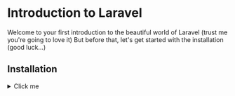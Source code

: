 # Introduction to Laravel

Welcome to your first introduction to the beautiful world of Laravel (trust me you're going to love it)
But before that, let's get started with the installation (good luck...)

## Installation

<details>
  <summary>Click me</summary>

### Ubuntu:

Let's first install a webserver to host the Laravel application. You can either use [Apache](https://httpd.apache.org/) or [Nginx](https://www.nginx.com/) web server. 

But let's all use Apache to not get lost...

## Step 1: Apache2

1 - Install apache2, type:
```
$ sudo apt install apache2
```
2- Once installed, Apache should be running. If it's not, for whatever reason, start it:
```
$ sudo systemctl start apache2
```
3- Then enable it to start on boot time.
```
$ sudo systemctl enable apache2
```
3- To verify the status of Apache, execute:
```
$ sudo systemctl status apache2
```

## Step 2: PHP

Laravel 8 requires PHP 7.3 or above. Thankfully, PHP 7.4 is available in Ubuntu repositories. So, install PHP and the following PHP extensions.
```
$ sudo apt install php libapache2-mod-php php-mbstring php-cli php-bcmath php-json php-xml php-zip php-pdo php-common php-tokenizer php-mysql
```

When the installation is complete, verify the PHP version.
```
$ php -v
```

## Step 3: Create Database for Laravel Application

Next up, we will create a database for the Laravel application.

But first, we need to install MySQL. 
This is a tricky part so 
***If you meet any issue, feel free to come to me :)***

Now that MySQL is installed, let's create our project's database!
```
$ sudo mysql -u root -p
```
Once logged in create the database, and database user, and grant all privileges to the database user.
```
> CREATE DATABASE laravel_db;
```

```
> CREATE USER 'laravel_user'@'localhost' IDENTIFIED BY 'secretpassword';
```
```
> GRANT ALL ON laravel_db.* TO 'laravel_user'@'localhost';
```
```
> FLUSH PRIVILEGES;
```
```
> QUIT;
```

## Step 4: Install Composer
Composer is a dependency package manager for PHP. It provides a framework for managing libraries and dependencies and required dependencies. To use Laravel, first install composer.

To download Composer, invoke the command shown.
```
$ curl -sS https://getcomposer.org/installer | php
```
Next, move the composer file to the /usr/local/bin path.
```
$ sudo mv composer.phar /usr/local/bin/composer
```
Assign execute permission:
```
$ sudo chmod +x /usr/local/bin/composer
```
Verify the Composer version installed:
```
$ composer --version
```
## Step 5: Install Laravel 8 on Ubuntu
With Composer installed, the next course of action is to install Laravel.
Navigate to the webroot directory, type:
```
$ cd /var/www/html
```
Now, install Laravel using the composer command, type:
```
$ sudo composer create-project laravel-introduction
```

The command creates a new directory called laravel-introduction and installs all the files and directories for Laravel.
Change the ownership of the Laravel directory to the webserver user and also the permissions:
```
sudo chown -R www-data:www-data /var/www/html/laravel-introduction
sudo chmod -R 775 /var/www/html/laravel-introduction/storage
```
Once the installation is done navigate to the installation directory and check the Laravel version.
```
$ cd laravel-introduction
  php artisan
```

## Step 6: Configure Apache to serve Laravel site
Lastly, we need to set up the Apache webserver to host the Laravel site. For that to happen, we need to create a virtual host file.
```
$ sudo vim /etc/apache2/sites-available/laravel.conf
```
Next, past the content shown and replace the example.com ServerName directive with the FQDN or public IP of the server ( Or private IP in case the server is on a LAN network ).
```
<VirtualHost *:80>
ServerName example.com
ServerAdmin admin@example.com
DocumentRoot /var/www/html/laravelapp/public
<Directory /var/www/html/laravelapp>
AllowOverride All
</Directory>
ErrorLog ${APACHE_LOG_DIR}/error.log
CustomLog ${APACHE_LOG_DIR}/access.log combined
</VirtualHost>
```
Save the changes and exit the file. Next, enable the Laravel site and Apache rewrite module using these two commands.
```
$ sudo a2ensite laravel.conf
```
```
$ sudo a2enmod rewrite
```
To apply the changes, restart Apache.
```
$ sudo systemctl restart apache2
```

## Step 7: Access Laravel from a browser
Finally, to access Laravel visit your server's FQDN or IP address. The default Laravel webpage will be displayed.

</details>